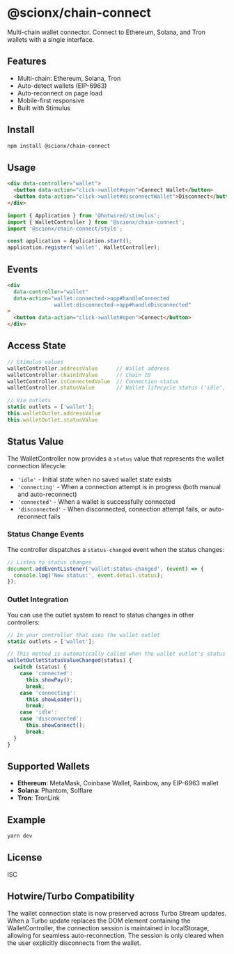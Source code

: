 # @scionx/chain-connect

Multi-chain wallet connector. Connect to Ethereum, Solana, and Tron wallets with a single interface.

## Features

- Multi-chain: Ethereum, Solana, Tron
- Auto-detect wallets (EIP-6963)
- Auto-reconnect on page load
- Mobile-first responsive
- Built with Stimulus

## Install

```bash
npm install @scionx/chain-connect
```

## Usage

```html
<div data-controller="wallet">
  <button data-action="click->wallet#open">Connect Wallet</button>
  <button data-action="click->wallet#disconnectWallet">Disconnect</button>
</div>
```

```javascript
import { Application } from '@hotwired/stimulus';
import { WalletController } from '@scionx/chain-connect';
import '@scionx/chain-connect/style';

const application = Application.start();
application.register('wallet', WalletController);
```

## Events

```html
<div
  data-controller="wallet"
  data-action="wallet:connected->app#handleConnected
               wallet:disconnected->app#handleDisconnected"
>
  <button data-action="click->wallet#open">Connect</button>
</div>
```

## Access State

```javascript
// Stimulus values
walletController.addressValue      // Wallet address
walletController.chainIdValue      // Chain ID
walletController.isConnectedValue  // Connection status
walletController.statusValue       // Wallet lifecycle status ('idle', 'connecting', 'connected', 'disconnected')

// Via outlets
static outlets = ['wallet'];
this.walletOutlet.addressValue
this.walletOutlet.statusValue
```

## Status Value

The WalletController now provides a `status` value that represents the wallet connection lifecycle:

- `'idle'` - Initial state when no saved wallet state exists
- `'connecting'` - When a connection attempt is in progress (both manual and auto-reconnect)
- `'connected'` - When a wallet is successfully connected
- `'disconnected'` - When disconnected, connection attempt fails, or auto-reconnect fails

### Status Change Events

The controller dispatches a `status-changed` event when the status changes:

```javascript
// Listen to status changes
document.addEventListener('wallet:status-changed', (event) => {
  console.log('New status:', event.detail.status);
});
```

### Outlet Integration

You can use the outlet system to react to status changes in other controllers:

```javascript
// In your controller that uses the wallet outlet
static outlets = ['wallet'];

// This method is automatically called when the wallet outlet's status changes
walletOutletStatusValueChanged(status) {
  switch (status) {
    case 'connected':
      this.showPay();
      break;
    case 'connecting':
      this.showLoader();
      break;
    case 'idle':
    case 'disconnected':
      this.showConnect();
      break;
  }
}
```

## Supported Wallets

- **Ethereum**: MetaMask, Coinbase Wallet, Rainbow, any EIP-6963 wallet
- **Solana**: Phantom, Solflare
- **Tron**: TronLink

## Example

```bash
yarn dev
```

## License

ISC

## Hotwire/Turbo Compatibility

The wallet connection state is now preserved across Turbo Stream updates. When a Turbo update replaces the DOM element containing the WalletController, the connection session is maintained in localStorage, allowing for seamless auto-reconnection. The session is only cleared when the user explicitly disconnects from the wallet.
